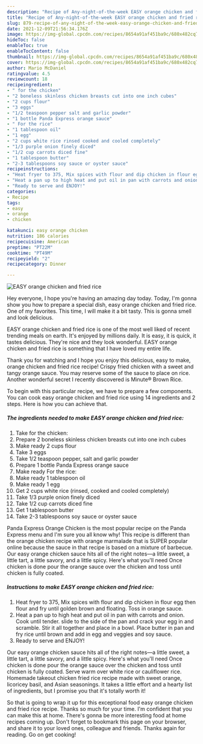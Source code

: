```yaml
---
description: "Recipe of Any-night-of-the-week EASY orange chicken and fried rice"
title: "Recipe of Any-night-of-the-week EASY orange chicken and fried rice"
slug: 879-recipe-of-any-night-of-the-week-easy-orange-chicken-and-fried-rice
date: 2021-12-09T21:56:34.176Z
image: https://img-global.cpcdn.com/recipes/8654a91af451ba9c/680x482cq70/easy-orange-chicken-and-fried-rice-recipe-main-photo.jpg
hideToc: false
enableToc: true
enableTocContent: false
thumbnail: https://img-global.cpcdn.com/recipes/8654a91af451ba9c/680x482cq70/easy-orange-chicken-and-fried-rice-recipe-main-photo.jpg
cover: https://img-global.cpcdn.com/recipes/8654a91af451ba9c/680x482cq70/easy-orange-chicken-and-fried-rice-recipe-main-photo.jpg
author: Mario McDaniel
ratingvalue: 4.5
reviewcount: 18
recipeingredient:
- " for the chicken"
- "2 boneless skinless chicken breasts cut into one inch cubes"
- "2 cups flour"
- "3 eggs"
- "1/2 teaspoon pepper salt and garlic powder"
- "1 bottle Panda Express orange sauce"
- " For the rice"
- "1 tablespoon oil"
- "1 egg"
- "2 cups white rice rinsed cooked and cooled completely"
- "1/3 purple onion finely diced"
- "1/2 cup carrots diced fine"
- "1 tablespoon butter"
- "2-3 tablespoons soy sauce or oyster sauce"
recipeinstructions:
- "Heat fryer to 375, Mix spices with flour and dip chicken in flour egg then flour and fry until golden brown and floating. Toss in orange sauce."
- "Heat a pan up to high heat and put oil in pan with carrots and onion. Cook until tender. slide to the side of the pan and crack your egg in and scramble. Stir it all together and place in a bowl. Place butter in pan and fry rice until brown and add in egg and veggies and soy sauce."
- "Ready to serve and ENJOY!"
categories:
- Recipe
tags:
- easy
- orange
- chicken

katakunci: easy orange chicken 
nutrition: 186 calories
recipecuisine: American
preptime: "PT22M"
cooktime: "PT49M"
recipeyield: "2"
recipecategory: Dinner

---
```



![EASY orange chicken and fried rice](https://img-global.cpcdn.com/recipes/8654a91af451ba9c/680x482cq70/easy-orange-chicken-and-fried-rice-recipe-main-photo.jpg)

Hey everyone, I hope you're having an amazing day today. Today, I'm gonna show you how to prepare a special dish, easy orange chicken and fried rice. One of my favorites. This time, I will make it a bit tasty. This is gonna smell and look delicious.

EASY orange chicken and fried rice is one of the most well liked of recent trending meals on earth. It's enjoyed by millions daily. It is easy, it is quick, it tastes delicious. They're nice and they look wonderful. EASY orange chicken and fried rice is something that I have loved my entire life.

Thank you for watching and I hope you enjoy this delicious, easy to make, orange chicken and fried rice recipe! Crispy fried chicken with a sweet and tangy orange sauce. You may reserve some of the sauce to place on rice. Another wonderful secret I recently discovered is Minute® Brown Rice.


To begin with this particular recipe, we have to prepare a few components. You can cook easy orange chicken and fried rice using 14 ingredients and 2 steps. Here is how you can achieve that.

<!--inarticleads1-->

##### The ingredients needed to make EASY orange chicken and fried rice:

1. Take  for the chicken:
1. Prepare 2 boneless skinless chicken breasts cut into one inch cubes
1. Make ready 2 cups flour
1. Take 3 eggs
1. Take 1/2 teaspoon pepper, salt and garlic powder
1. Prepare 1 bottle Panda Express orange sauce
1. Make ready  For the rice:
1. Make ready 1 tablespoon oil
1. Make ready 1 egg
1. Get 2 cups white rice (rinsed, cooked and cooled completely)
1. Take 1/3 purple onion finely diced
1. Take 1/2 cup carrots diced fine
1. Get 1 tablespoon butter
1. Take 2-3 tablespoons soy sauce or oyster sauce


Panda Express Orange Chicken is the most popular recipe on the Panda Express menu and I&#39;m sure you all know why! This recipe is different than the orange chicken recipe with orange marmalade that is SUPER popular online because the sauce in that recipe is based on a mixture of barbecue. Our easy orange chicken sauce hits all of the right notes—a little sweet, a little tart, a little savory, and a little spicy. Here&#39;s what you&#39;ll need Once chicken is done pour the orange sauce over the chicken and toss until chicken is fully coated. 

<!--inarticleads2-->

##### Instructions to make EASY orange chicken and fried rice:

1. Heat fryer to 375, Mix spices with flour and dip chicken in flour egg then flour and fry until golden brown and floating. Toss in orange sauce.
1. Heat a pan up to high heat and put oil in pan with carrots and onion. Cook until tender. slide to the side of the pan and crack your egg in and scramble. Stir it all together and place in a bowl. Place butter in pan and fry rice until brown and add in egg and veggies and soy sauce.
1. Ready to serve and ENJOY!

Our easy orange chicken sauce hits all of the right notes—a little sweet, a little tart, a little savory, and a little spicy. Here&#39;s what you&#39;ll need Once chicken is done pour the orange sauce over the chicken and toss until chicken is fully coated. Serve warm over white rice or cauliflower rice. Homemade takeout chicken fried rice recipe made with sweet orange, licoricey basil, and Asian seasonings. It takes a little effort and a hearty list of ingredients, but I promise you that it&#39;s totally worth it! 

So that is going to wrap it up for this exceptional food easy orange chicken and fried rice recipe. Thanks so much for your time. I'm confident that you can make this at home. There's gonna be more interesting food at home recipes coming up. Don't forget to bookmark this page on your browser, and share it to your loved ones, colleague and friends. Thanks again for reading. Go on get cooking!
